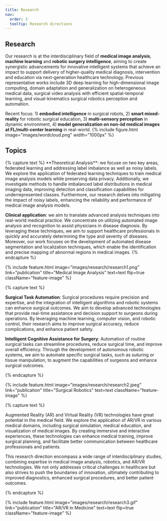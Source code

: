 ```yaml
---
title: Research
nav:
  order: 3
  tooltip: Research directions
---
```


<h2>Research</h2>

Our research is at the interdisciplinary field of **medical image analysis**, **machine learning** and **robotic surgery intelligence**, aiming to create synergistic advancements for innovative intelligent systems that achieve an impact to support delivery of higher-quality medical diagnosis, intervention and education via next-generation healthcare technology. Previous representative works include 3D deep learning for high-dimensional image computing, domain adaptation and generalization on heterogeneous medical data, surgical video analysis with efficient spatial-temporal learning, and visual-kinematics surgical robotics perception and automation.

Recent focus: 1) **embodied intelligence** in surgical robots, 2) **smart mixed-reality** for robotic surgical education, 3) **multi-sensory perception** in dynamic environment, 4) **model generalization on non-iid medical images at FL/multi-center learning** in real-world.
{% 
  include figure.html 
  image="images/wordcloud.png"
  width="1000px"
%}
<br>
<h2> Topics </h2>
{% capture text %}
**Theoretical Analysis**: we focuse on two key areas, federated learning and addressing label imbalance as well as noisy labels. We explore the application of federated learning techniques to train medical image analysis models while preserving data privacy. Additionally, we investigate methods to handle imbalanced label distributions in medical imaging data, improving detection and classification capabilities for underrepresented classes. Furthermore, our research delves into mitigating the impact of noisy labels, enhancing the reliability and performance of medical image analysis models.

**Clinical application**: we aim to translate advanced analysis techniques into real-world medical practice. We concentrate on utilizing automated image analysis and recognition to assist physicians in disease diagnosis. By leveraging these techniques, we aim to support healthcare professionals in quickly and accurately determining the type and severity of diseases. Moreover, our work focuses on the development of automated disease segmentation and localization techniques, which enable the identification and precise mapping of abnormal regions in medical images. 
{% endcapture %}

{%
  include feature.html
  image="images/research/research1.png"
  link="publication"
  title="Medical Image Analysis"
  text=text
  flip=true
  className="feature-image"
%}

{% capture text %}

**Surgical Task Automation**: Surgical procedures require precision and expertise, and the integration of intelligent algorithms and robotic systems can enhance surgical outcomes. We aim to develop advanced technologies that provide real-time assistance and decision support to surgeons during operations. By leveraging machine learning, computer vision, and robotic control, their research aims to improve surgical accuracy, reduce complications, and enhance patient safety.

**Intelligent Cognitive Assistance for Surgery**: Automation of routine surgical tasks can streamline procedures, reduce surgical time, and improve overall efficiency. Through the development of autonomous robotic systems, we aim to automate specific surgical tasks, such as suturing or tissue manipulation, to augment the capabilities of surgeons and enhance surgical outcomes.

{% endcapture %}

{%
  include feature.html
  image="images/research/research2.jpeg"
  link="publication"
  title="Surgical Robotics"
  text=text
  className="feature-image"
%}

{% capture text %}

Augmented Reality (AR) and Virtual Reality (VR) technologies have great potential in the medical field. We explore the application of AR/VR in various medical domains, including surgical simulation, medical education, and visualization of medical images. By creating immersive and interactive experiences, these technologies can enhance medical training, improve surgical planning, and facilitate better communication between healthcare professionals and patients. 

This research direction encompass a wide range of interdisciplinary studies, combining expertise in medical image analysis, robotics, and AR/VR technologies. We not only addresses critical challenges in healthcare but also strives to push the boundaries of innovation, ultimately contributing to improved diagnostics, enhanced surgical procedures, and better patient outcomes.

{% endcapture %}

{%
  include feature.html
  image="images/research/research3.gif"
  link="publication"
  title="AR/VR in Medicine"
  text=text
  flip=true
  className="feature-image"
%}
